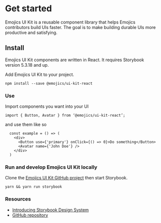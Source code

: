 # Get started

Emojics UI Kit is a reusable component library that helps Emojics contributors build UIs faster. The goal is to make building durable UIs more productive and satisfying.

## Install

Emojics UI Kit components are written in React. It requires Storybook version 5.3.18 and up.

Add Emojics UI Kit to your project.

`npm install --save @emojics/ui-kit-react`

### **Use**

Import components you want into your UI

`import { Button, Avatar } from ‘@emojics/ui-kit-react’;`

and use them like so

```
  const example = () => (
    <div>
      <Button use={'primary'} onClick={() => 0}>Do something</Button>
      <Avatar name={'John Doe'} />
    </div>
  )
```

### **Run and develop Emojics UI Kit locally**

Clone the [Emojics UI Kit GitHub project](https://github.com/emojics/ui-kit-react) then start Storybook.

`yarn && yarn run storybook`

### **Resources**

- [Introducing Storybook Design System](https://medium.com/storybookjs/introducing-storybook-design-system-23fd9b1ac3c0)
- [GitHub repository](https://github.com/storybookjs/design-system)